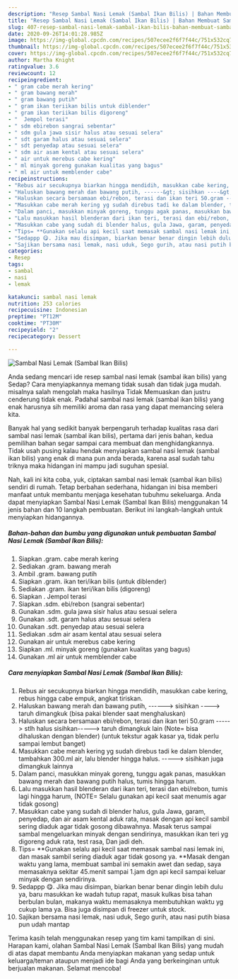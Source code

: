 ```yaml
---
description: "Resep Sambal Nasi Lemak (Sambal Ikan Bilis) | Bahan Membuat Sambal Nasi Lemak (Sambal Ikan Bilis) Yang Enak dan Simpel"
title: "Resep Sambal Nasi Lemak (Sambal Ikan Bilis) | Bahan Membuat Sambal Nasi Lemak (Sambal Ikan Bilis) Yang Enak dan Simpel"
slug: 407-resep-sambal-nasi-lemak-sambal-ikan-bilis-bahan-membuat-sambal-nasi-lemak-sambal-ikan-bilis-yang-enak-dan-simpel
date: 2020-09-26T14:01:28.985Z
image: https://img-global.cpcdn.com/recipes/507ecee2f6f7f44c/751x532cq70/sambal-nasi-lemak-sambal-ikan-bilis-foto-resep-utama.jpg
thumbnail: https://img-global.cpcdn.com/recipes/507ecee2f6f7f44c/751x532cq70/sambal-nasi-lemak-sambal-ikan-bilis-foto-resep-utama.jpg
cover: https://img-global.cpcdn.com/recipes/507ecee2f6f7f44c/751x532cq70/sambal-nasi-lemak-sambal-ikan-bilis-foto-resep-utama.jpg
author: Martha Knight
ratingvalue: 3.6
reviewcount: 12
recipeingredient:
- " gram cabe merah kering"
- " gram bawang merah"
- " gram bawang putih"
- " gram ikan teriikan bilis untuk diblender"
- " gram ikan teriikan bilis digoreng"
- "  Jempol terasi"
- " sdm ebirebon sangrai sebentar"
- " sdm gula jawa sisir halus atau sesuai selera"
- " sdt garam halus atau sesuai selera"
- " sdt penyedap atau sesuai selera"
- " sdm air asam kental atau sesuai selera"
- " air untuk merebus cabe kering"
- " ml minyak goreng gunakan kualitas yang bagus"
- " ml air untuk memblender cabe"
recipeinstructions:
- "Rebus air secukupnya biarkan hingga mendidih, masukkan cabe kering, rebus hingga cabe empuk, angkat tiriskan."
- "Haluskan bawang merah dan bawang putih, ------&gt; sisihkan ----&gt; taruh dimangkuk (bisa pakai blender saat menghaluskan)"
- "Haluskan secara bersamaan ebi/rebon, terasi dan ikan teri 50.gram -----&gt; stlh halus sisihkan-----&gt; taruh dimangkuk lain (Note= bisa dihaluskan dengan blender) (untuk tekstur agak kasar ya, tidak perlu sampai lembut banget)"
- "Masukkan cabe merah kering yg sudah direbus tadi ke dalam blender, tambahkan 300.ml air, lalu blender hingga halus. -----&gt; sisihkan juga dimangkuk lainnya"
- "Dalam panci, masukkan minyak goreng, tunggu agak panas, masukkan bawang merah dan bawang putih halus, tumis hingga harum."
- "Lalu masukkan hasil blenderan dari ikan teri, terasi dan ebi/rebon, tumis lagi hingga harum, (NOTE= Selalu gunakan api kecil saat menumis agar tidak gosong)"
- "Masukkan cabe yang sudah di blender halus, gula Jawa, garam, penyedap, dan air asam kental aduk rata, masak dengan api kecil sambil sering diaduk agar tidak gosong dibawahnya. Masak terus sampai sambal mengeluarkan minyak dengan sendirinya, masukkan ikan teri yg digoreng aduk rata, test rasa, Dan jadi deh."
- "Tips= **Gunakan selalu api kecil saat memasak sambal nasi lemak ini, dan masak sambil sering diaduk agar tidak gosong ya. **Masak dengan waktu yang lama, membuat sambal ini semakin awet dan sedap, saya memasaknya sekitar 45.menit sampai 1.jam dgn api kecil sampai keluar minyak dengan sendirinya."
- "Sedappp 😋. Jika mau disimpan, biarkan benar benar dingin lebih dulu ya, baru masukkan ke wadah tutup rapat, masuk kulkas bisa tahan berbulan bulan, makanya waktu memasaknya membutuhkan waktu yg cukup lama ya. Bisa juga disimpan di freezer untuk stock."
- "Sajikan bersama nasi lemak, nasi uduk, Sego gurih, atau nasi putih biasa pun udah mantap"
categories:
- Resep
tags:
- sambal
- nasi
- lemak

katakunci: sambal nasi lemak 
nutrition: 253 calories
recipecuisine: Indonesian
preptime: "PT12M"
cooktime: "PT30M"
recipeyield: "2"
recipecategory: Dessert

---
```



![Sambal Nasi Lemak (Sambal Ikan Bilis)](https://img-global.cpcdn.com/recipes/507ecee2f6f7f44c/751x532cq70/sambal-nasi-lemak-sambal-ikan-bilis-foto-resep-utama.jpg)

Anda sedang mencari ide resep sambal nasi lemak (sambal ikan bilis) yang Sedap? Cara menyiapkannya memang tidak susah dan tidak juga mudah. misalnya salah mengolah maka hasilnya Tidak Memuaskan dan justru cenderung tidak enak. Padahal sambal nasi lemak (sambal ikan bilis) yang enak harusnya sih memiliki aroma dan rasa yang dapat memancing selera kita.



Banyak hal yang sedikit banyak berpengaruh terhadap kualitas rasa dari sambal nasi lemak (sambal ikan bilis), pertama dari jenis bahan, kedua pemilihan bahan segar sampai cara membuat dan menghidangkannya. Tidak usah pusing kalau hendak menyiapkan sambal nasi lemak (sambal ikan bilis) yang enak di mana pun anda berada, karena asal sudah tahu triknya maka hidangan ini mampu jadi suguhan spesial.


Nah, kali ini kita coba, yuk, ciptakan sambal nasi lemak (sambal ikan bilis) sendiri di rumah. Tetap berbahan sederhana, hidangan ini bisa memberi manfaat untuk membantu menjaga kesehatan tubuhmu sekeluarga. Anda dapat menyiapkan Sambal Nasi Lemak (Sambal Ikan Bilis) menggunakan 14 jenis bahan dan 10 langkah pembuatan. Berikut ini langkah-langkah untuk menyiapkan hidangannya.

<!--inarticleads1-->

##### Bahan-bahan dan bumbu yang digunakan untuk pembuatan Sambal Nasi Lemak (Sambal Ikan Bilis):

1. Siapkan  .gram. cabe merah kering
1. Sediakan  .gram. bawang merah
1. Ambil  .gram. bawang putih
1. Siapkan  .gram. ikan teri/ikan bilis (untuk diblender)
1. Sediakan  .gram. ikan teri/ikan bilis (digoreng)
1. Siapkan  . Jempol terasi
1. Siapkan  .sdm. ebi/rebon (sangrai sebentar)
1. Gunakan  .sdm. gula jawa sisir halus atau sesuai selera
1. Gunakan  .sdt. garam halus atau sesuai selera
1. Gunakan  .sdt. penyedap atau sesuai selera
1. Sediakan  .sdm air asam kental atau sesuai selera
1. Gunakan  air untuk merebus cabe kering
1. Siapkan  .ml. minyak goreng (gunakan kualitas yang bagus)
1. Gunakan  .ml air untuk memblender cabe




<!--inarticleads2-->

##### Cara menyiapkan Sambal Nasi Lemak (Sambal Ikan Bilis):

1. Rebus air secukupnya biarkan hingga mendidih, masukkan cabe kering, rebus hingga cabe empuk, angkat tiriskan.
1. Haluskan bawang merah dan bawang putih, ------&gt; sisihkan ----&gt; taruh dimangkuk (bisa pakai blender saat menghaluskan)
1. Haluskan secara bersamaan ebi/rebon, terasi dan ikan teri 50.gram -----&gt; stlh halus sisihkan-----&gt; taruh dimangkuk lain (Note= bisa dihaluskan dengan blender) (untuk tekstur agak kasar ya, tidak perlu sampai lembut banget)
1. Masukkan cabe merah kering yg sudah direbus tadi ke dalam blender, tambahkan 300.ml air, lalu blender hingga halus. -----&gt; sisihkan juga dimangkuk lainnya
1. Dalam panci, masukkan minyak goreng, tunggu agak panas, masukkan bawang merah dan bawang putih halus, tumis hingga harum.
1. Lalu masukkan hasil blenderan dari ikan teri, terasi dan ebi/rebon, tumis lagi hingga harum, (NOTE= Selalu gunakan api kecil saat menumis agar tidak gosong)
1. Masukkan cabe yang sudah di blender halus, gula Jawa, garam, penyedap, dan air asam kental aduk rata, masak dengan api kecil sambil sering diaduk agar tidak gosong dibawahnya. Masak terus sampai sambal mengeluarkan minyak dengan sendirinya, masukkan ikan teri yg digoreng aduk rata, test rasa, Dan jadi deh.
1. Tips= **Gunakan selalu api kecil saat memasak sambal nasi lemak ini, dan masak sambil sering diaduk agar tidak gosong ya. **Masak dengan waktu yang lama, membuat sambal ini semakin awet dan sedap, saya memasaknya sekitar 45.menit sampai 1.jam dgn api kecil sampai keluar minyak dengan sendirinya.
1. Sedappp 😋. Jika mau disimpan, biarkan benar benar dingin lebih dulu ya, baru masukkan ke wadah tutup rapat, masuk kulkas bisa tahan berbulan bulan, makanya waktu memasaknya membutuhkan waktu yg cukup lama ya. Bisa juga disimpan di freezer untuk stock.
1. Sajikan bersama nasi lemak, nasi uduk, Sego gurih, atau nasi putih biasa pun udah mantap




Terima kasih telah menggunakan resep yang tim kami tampilkan di sini. Harapan kami, olahan Sambal Nasi Lemak (Sambal Ikan Bilis) yang mudah di atas dapat membantu Anda menyiapkan makanan yang sedap untuk keluarga/teman ataupun menjadi ide bagi Anda yang berkeinginan untuk berjualan makanan. Selamat mencoba!

